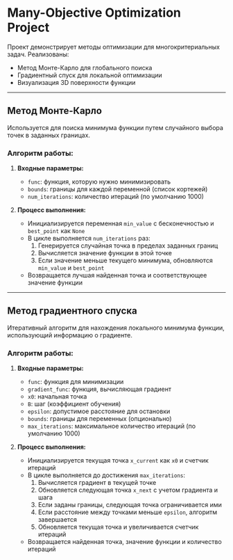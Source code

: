 # Many-Objective Optimization Project

Проект демонстрирует методы оптимизации для многокритериальных задач. Реализованы:

- Метод Монте-Карло для глобального поиска
- Градиентный спуск для локальной оптимизации
- Визуализация 3D поверхности функции

---

## Метод Монте-Карло

Используется для поиска минимума функции путем случайного выбора точек в заданных границах.

### Алгоритм работы:

1. **Входные параметры:**
   - `func`: функция, которую нужно минимизировать
   - `bounds`: границы для каждой переменной (список кортежей)
   - `num_iterations`: количество итераций (по умолчанию 1000)

2. **Процесс выполнения:**
   - Инициализируется переменная `min_value` с бесконечностью и `best_point` как `None`
   - В цикле выполняется `num_iterations` раз:
     1. Генерируется случайная точка в пределах заданных границ
     2. Вычисляется значение функции в этой точке
     3. Если значение меньше текущего минимума, обновляются `min_value` и `best_point`
   - Возвращается лучшая найденная точка и соответствующее значение функции

---

## Метод градиентного спуска

Итеративный алгоритм для нахождения локального минимума функции, использующий информацию о градиенте.

### Алгоритм работы:

1. **Входные параметры:**
   - `func`: функция для минимизации
   - `gradient_func`: функция, вычисляющая градиент
   - `x0`: начальная точка
   - `B`: шаг (коэффициент обучения)
   - `epsilon`: допустимое расстояние для остановки
   - `bounds`: границы для переменных (опционально)
   - `max_iterations`: максимальное количество итераций (по умолчанию 1000)

2. **Процесс выполнения:**
   - Инициализируется текущая точка `x_current` как `x0` и счетчик итераций
   - В цикле выполняется до достижения `max_iterations`:
     1. Вычисляется градиент в текущей точке
     2. Обновляется следующая точка `x_next` с учетом градиента и шага
     3. Если заданы границы, следующая точка ограничивается ими
     4. Если расстояние между точками меньше `epsilon`, алгоритм завершается
     5. Обновляется текущая точка и увеличивается счетчик итераций
   - Возвращается найденная точка, значение функции и количество итераций